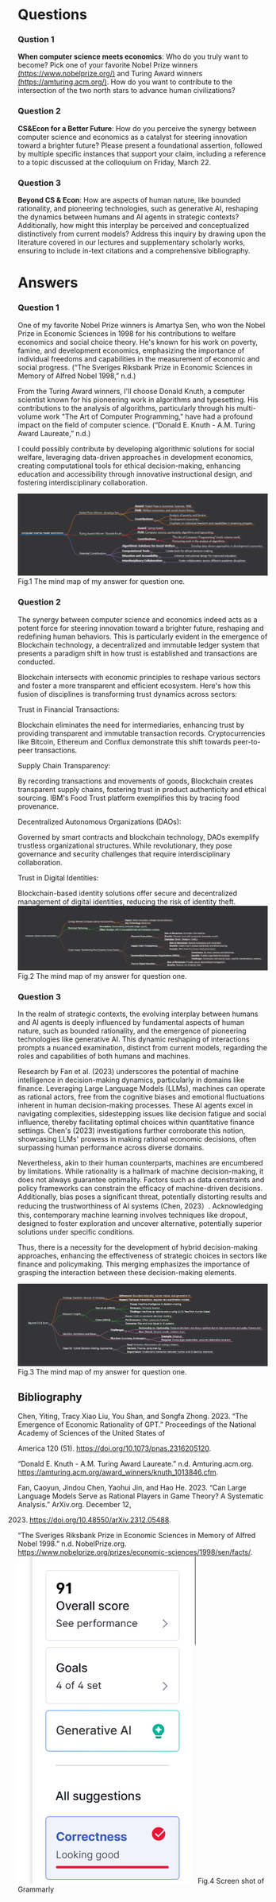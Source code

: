 # Questions

### Qustion 1
**When computer science meets economics**: Who do you truly want to become? Pick one of your favorite Nobel Prize winners [(https://www.nobelprize.org/)](https://www.nobelprize.org/) and Turing Award winners [(https://amturing.acm.org/)](https://amturing.acm.org/). How do you want to contribute to the intersection of the two north stars to advance human civilizations?
### Question 2
**CS&Econ for a Better Future**: How do you perceive the synergy between computer science and economics as a catalyst for steering innovation toward a brighter future? Please present a foundational assertion, followed by multiple specific instances that support your claim, including a reference to a topic discussed at the colloquium on Friday, March 22.
### Question 3
**Beyond CS & Econ**: How are aspects of human nature, like bounded rationality, and pioneering technologies, such as generative AI, reshaping the dynamics between humans and AI agents in strategic contexts? Additionally, how might this interplay be perceived and conceptualized distinctively from current models? Address this inquiry by drawing upon the literature covered in our lectures and supplementary scholarly works, ensuring to include in-text citations and a comprehensive bibliography.

# Answers

### Question 1
One of my favorite Nobel Prize winners is Amartya Sen, who won the Nobel Prize in Economic Sciences in 1998 for his contributions to welfare economics and social choice theory. He's known for his work on poverty, famine, and development economics, emphasizing the importance of individual freedoms and capabilities in the measurement of economic and social progress. (“The Sveriges Riksbank Prize in Economic Sciences in Memory of Alfred Nobel 1998,” n.d.)

From the Turing Award winners, I'll choose Donald Knuth, a computer scientist known for his pioneering work in algorithms and typesetting. His contributions to the analysis of algorithms, particularly through his multi-volume work "The Art of Computer Programming," have had a profound impact on the field of computer science. (“Donald E. Knuth - A.M. Turing Award Laureate,” n.d.)

I could possibly contribute by developing algorithmic solutions for social welfare, leveraging data-driven approaches in development economics, creating computational tools for ethical decision-making, enhancing education and accessibility through innovative instructional design, and fostering interdisciplinary collaboration.

![screenshot](assets/img1.png)
Fig.1 The mind map of my answer for question one.

### Question 2
The synergy between computer science and economics indeed acts as a potent force for steering innovation toward a brighter future, reshaping and redefining human behaviors. This is particularly evident in the emergence of Blockchain technology, a decentralized and immutable ledger system that presents a paradigm shift in how trust is established and transactions are conducted.

Blockchain intersects with economic principles to reshape various sectors and foster a more transparent and efficient ecosystem. Here's how this fusion of disciplines is transforming trust dynamics across sectors:

Trust in Financial Transactions:

Blockchain eliminates the need for intermediaries, enhancing trust by providing transparent and immutable transaction records. Cryptocurrencies like Bitcoin, Ethereum and Conflux demonstrate this shift towards peer-to-peer transactions.

Supply Chain Transparency:

By recording transactions and movements of goods, Blockchain creates transparent supply chains, fostering trust in product authenticity and ethical sourcing. IBM's Food Trust platform exemplifies this by tracing food provenance.

Decentralized Autonomous Organizations (DAOs):

Governed by smart contracts and blockchain technology, DAOs exemplify trustless organizational structures. While revolutionary, they pose governance and security challenges that require interdisciplinary collaboration.

Trust in Digital Identities:

Blockchain-based identity solutions offer secure and decentralized management of digital identities, reducing the risk of identity theft.
![screenshot](assets/img2.png)
Fig.2 The mind map of my answer for question one.

### Question 3
In the realm of strategic contexts, the evolving interplay between humans and AI agents is deeply influenced by fundamental aspects of human nature, such as bounded rationality, and the emergence of pioneering technologies like generative AI. This dynamic reshaping of interactions prompts a nuanced examination, distinct from current models, regarding the roles and capabilities of both humans and machines.

Research by Fan et al. (2023) underscores the potential of machine intelligence in decision-making dynamics, particularly in domains like finance. Leveraging Large Language Models (LLMs), machines can operate as rational actors, free from the cognitive biases and emotional fluctuations inherent in human decision-making processes. These AI agents excel in navigating complexities, sidestepping issues like decision fatigue and social influence, thereby facilitating optimal choices within quantitative finance settings. Chen's (2023) investigations further corroborate this notion, showcasing LLMs' prowess in making rational economic decisions, often surpassing human performance across diverse domains.

Nevertheless, akin to their human counterparts, machines are encumbered by limitations. While rationality is a hallmark of machine decision-making, it does not always guarantee optimality. Factors such as data constraints and policy frameworks can constrain the efficacy of machine-driven decisions. Additionally, bias poses a significant threat, potentially distorting results and reducing the trustworthiness of AI systems (Chen, 2023）. Acknowledging this, contemporary machine learning involves techniques like dropout, designed to foster exploration and uncover alternative, potentially superior solutions under specific conditions.

Thus, there is a necessity for the development of hybrid decision-making approaches, enhancing the effectiveness of strategic choices in sectors like finance and policymaking. This merging emphasizes the importance of grasping the interaction between these decision-making elements.

![screenshot](assets/img3.png)
Fig.3 The mind map of my answer for question one.
## Bibliography
Chen, Yiting, Tracy Xiao Liu, You Shan, and Songfa Zhong. 2023. “The Emergence of Economic Rationality of GPT.” Proceedings of the National Academy of Sciences of the United States of

America 120 (51). https://doi.org/10.1073/pnas.2316205120.

“Donald E. Knuth - A.M. Turing Award Laureate.” n.d. Amturing.acm.org. https://amturing.acm.org/award_winners/knuth_1013846.cfm.

Fan, Caoyun, Jindou Chen, Yaohui Jin, and Hao He. 2023. “Can Large Language Models Serve as Rational Players in Game Theory? A Systematic Analysis.” ArXiv.org. December 12,

2023. https://doi.org/10.48550/arXiv.2312.05488.

“The Sveriges Riksbank Prize in Economic Sciences in Memory of Alfred Nobel 1998.” n.d. NobelPrize.org. https://www.nobelprize.org/prizes/economic-sciences/1998/sen/facts/.
![screenshot](assets/img0.png)
Fig.4 Screen shot of Grammarly
